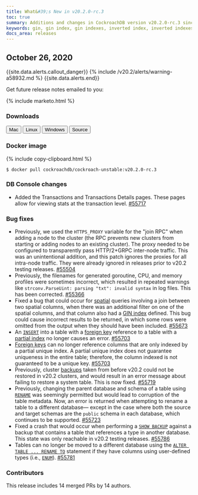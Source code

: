 ```yaml
---
title: What&#39;s New in v20.2.0-rc.3
toc: true
summary: Additions and changes in CockroachDB version v20.2.0-rc.3 since version v20.2.0-rc.2
keywords: gin, gin index, gin indexes, inverted index, inverted indexes, accelerated index, accelerated indexes
docs_area: releases 
---
```


## October 26, 2020

{{site.data.alerts.callout_danger}}
{% include /v20.2/alerts/warning-a58932.md %}
{{site.data.alerts.end}}

Get future release notes emailed to you:

{% include marketo.html %}

### Downloads

<div id="os-tabs" class="clearfix os-tabs_button-outline-primary">
    <a href="https://binaries.cockroachdb.com/cockroach-v20.2.0-rc.3.darwin-10.9-amd64.tgz"><button id="mac" data-eventcategory="mac-binary-release-notes">Mac</button></a>
    <a href="https://binaries.cockroachdb.com/cockroach-v20.2.0-rc.3.linux-amd64.tgz"><button id="linux" data-eventcategory="linux-binary-release-notes">Linux</button></a>
    <a href="https://binaries.cockroachdb.com/cockroach-v20.2.0-rc.3.windows-6.2-amd64.zip"><button id="windows" data-eventcategory="windows-binary-release-notes">Windows</button></a>
    <a href="https://binaries.cockroachdb.com/cockroach-v20.2.0-rc.3.src.tgz"><button id="source" data-eventcategory="source-release-notes">Source</button></a>
</div>

### Docker image

{% include copy-clipboard.html %}
~~~ shell
$ docker pull cockroachdb/cockroach-unstable:v20.2.0-rc.3
~~~

### DB Console changes

- Added the Transactions and Transactions Details pages. These pages allow for viewing stats at the transaction level. [#55717][#55717]

### Bug fixes

- Previously, we used the `HTTPS_PROXY` variable for the "join RPC" when adding a node to the cluster (the RPC prevents new clusters from starting or adding nodes to an existing cluster). The proxy needed to be configured to transparently pass HTTP/2+GRPC inter-node traffic. This was an unintentional addition, and this patch ignores the proxies for all intra-node traffic. They were already ignored in releases prior to v20.2 testing releases. [#55504][#55504]
- Previously, the filenames for generated goroutine, CPU, and memory profiles were sometimes incorrect, which resulted in repeated warnings like `strconv.ParseUint: parsing "txt": invalid syntax` in log files. This has been corrected. [#55366][#55366]
- Fixed a bug that could occur for [spatial](../v20.2/spatial-features.html) queries involving a join between two spatial columns, when there was an additional filter on one of the spatial columns, and that column also had a [GIN index](../v20.2/inverted-indexes.html) defined. This bug could cause incorrect results to be returned, in which some rows were omitted from the output when they should have been included. [#55673][#55673]
- An [`INSERT`](../v20.2/insert.html) into a table with a [foreign key](../v20.2/foreign-key.html) reference to a table with a [partial index](../v20.2/partial-indexes.html) no longer causes an error. [#55703][#55703]
- [Foreign keys](../v20.2/foreign-key.html) can no longer reference columns that are only indexed by a partial unique index. A partial unique index does not guarantee uniqueness in the entire table; therefore, the column indexed is not guaranteed to be a unique key. [#55703][#55703]
- Previously, cluster [backups](../v20.2/backup.html) taken from before v20.2 could not be restored in v20.2 clusters, and would result in an error message about failing to restore a system table. This is now fixed. [#55719][#55719]
- Previously, changing the parent database and schema of a table using [`RENAME`](../v20.2/rename-table.html) was seemingly permitted but would lead to corruption of the table metadata. Now, an error is returned when attempting to rename a table to a different database&mdash; except in the case where both the source and target schemas are the `public` schema in each database, which continues to be supported. [#55723][#55723]
- Fixed a crash that would occur when performing a [`SHOW BACKUP`](../v20.2/show-backup.html) against a backup that contains a table that references a type in another database. This state was only reachable in v20.2 testing releases. [#55786][#55786]
- Tables can no longer be moved to a different database using the [`ALTER TABLE ... RENAME TO`](../v20.2/rename-table.html) statement if they have columns using user-defined types (i.e., [`ENUM`](../v20.2/enum.html)). [#55781][#55781]

### Contributors

This release includes 14 merged PRs by 14 authors.

[#55366]: https://github.com/cockroachdb/cockroach/pull/55366
[#55504]: https://github.com/cockroachdb/cockroach/pull/55504
[#55639]: https://github.com/cockroachdb/cockroach/pull/55639
[#55673]: https://github.com/cockroachdb/cockroach/pull/55673
[#55703]: https://github.com/cockroachdb/cockroach/pull/55703
[#55717]: https://github.com/cockroachdb/cockroach/pull/55717
[#55719]: https://github.com/cockroachdb/cockroach/pull/55719
[#55723]: https://github.com/cockroachdb/cockroach/pull/55723
[#55781]: https://github.com/cockroachdb/cockroach/pull/55781
[#55786]: https://github.com/cockroachdb/cockroach/pull/55786
